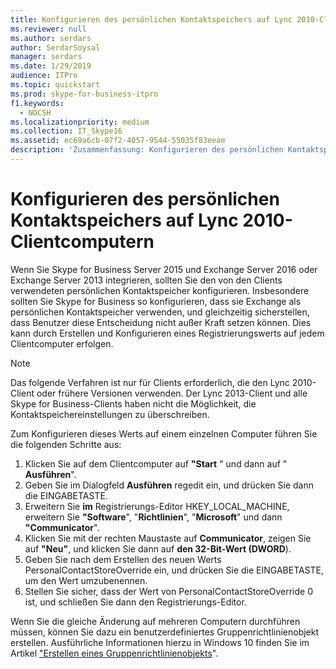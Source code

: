 ```yaml
---
title: Konfigurieren des persönlichen Kontaktspeichers auf Lync 2010-Clientcomputern
ms.reviewer: null
ms.author: serdars
author: SerdarSoysal
manager: serdars
ms.date: 1/29/2019
audience: ITPro
ms.topic: quickstart
ms.prod: skype-for-business-itpro
f1.keywords:
  - NOCSH
ms.localizationpriority: medium
ms.collection: IT_Skype16
ms.assetid: ec69a6cb-07f2-4057-9544-55035f83eeae
description: 'Zusammenfassung: Konfigurieren des persönlichen Kontaktspeichers, der von älteren Clients verwendet wird.'
---
```


# <a name="configure-the-personal-contacts-store-on-lync-2010-client-computers"></a>Konfigurieren des persönlichen Kontaktspeichers auf Lync 2010-Clientcomputern
  
Wenn Sie Skype for Business Server 2015 und Exchange Server 2016 oder Exchange Server 2013 integrieren, sollten Sie den von den Clients verwendeten persönlichen Kontaktspeicher konfigurieren. Insbesondere sollten Sie Skype for Business so konfigurieren, dass sie Exchange als persönlichen Kontaktspeicher verwenden, und gleichzeitig sicherstellen, dass Benutzer diese Entscheidung nicht außer Kraft setzen können. Dies kann durch Erstellen und Konfigurieren eines Registrierungswerts auf jedem Clientcomputer erfolgen.
  
> [!NOTE]
> Das folgende Verfahren ist nur für Clients erforderlich, die den Lync 2010-Client oder frühere Versionen verwenden. Der Lync 2013-Client und alle Skype for Business-Clients haben nicht die Möglichkeit, die Kontaktspeichereinstellungen zu überschreiben.
  
Zum Konfigurieren dieses Werts auf einem einzelnen Computer führen Sie die folgenden Schritte aus:
  
1. Klicken Sie auf dem Clientcomputer auf **"Start** " und dann auf " **Ausführen**".
2. Geben Sie im Dialogfeld **Ausführen** regedit ein, und drücken Sie dann die EINGABETASTE.
3. Erweitern Sie **im** Registrierungs-Editor HKEY_LOCAL_MACHINE, erweitern Sie **"Software**", "**Richtlinien**", "**Microsoft**" und dann **"Communicator**".
4. Klicken Sie mit der rechten Maustaste auf **Communicator**, zeigen Sie auf **"Neu"**, und klicken Sie dann auf **den 32-Bit-Wert (DWORD**).
5. Geben Sie nach dem Erstellen des neuen Werts PersonalContactStoreOverride ein, und drücken Sie die EINGABETASTE, um den Wert umzubenennen.
6. Stellen Sie sicher, dass der Wert von PersonalContactStoreOverride 0 ist, und schließen Sie dann den Registrierungs-Editor.

Wenn Sie die gleiche Änderung auf mehreren Computern durchführen müssen, können Sie dazu ein benutzerdefiniertes Gruppenrichtlinienobjekt erstellen. Ausführliche Informationen hierzu in Windows 10 finden Sie im Artikel ["Erstellen eines Gruppenrichtlinienobjekts](/windows/security/threat-protection/windows-firewall/create-a-group-policy-object)".
